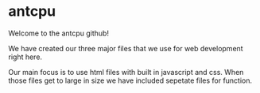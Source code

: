 antcpu
======

Welcome to the antcpu github!

We have created our three major files that we use for web development right here.

Our main focus is to use html files with built in javascript and css.
When those files get to large in size we have included sepetate files for function.
